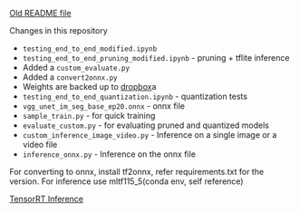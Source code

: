 [Old README file](./README2.md)

Changes in this repository
 - `testing_end_to_end_modified.ipynb`
 - `testing_end_to_end_pruning_modified.ipynb` - pruning + tflite inference
 - Added a `custom_evaluate.py`
 - Added a `convert2onnx.py`
 - Weights are backed up to [dropbox](https://www.dropbox.com/sh/xtbltwge93am6u3/AABI4zv8_q426izlL1WXJUQSa?dl=0)a
 - `testing_end_to_end_quantization.ipynb` - quantization tests
 - `vgg_unet_im_seg_base_ep20.onnx` - onnx file
 - `sample_train.py` - for quick training
 - `evaluate_custom.py` - for evaluating pruned and quantized models
 - `custom_inference_image_video.py` - Inference on a single image or a video file
 - `inference_onnx.py` - Inference on the onnx file


For converting to onnx, install tf2onnx, refer requirements.txt for the version.
For inference use mltf115_5(conda env, self reference)

[TensorRT Inference](https://github.com/sachinkmohan/Jetson_test_projects/blob/main/Image_classification_nd/optimized/divamgupta-isk-inference.py)

